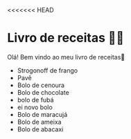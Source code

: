 <<<<<<< HEAD
# Livro de receitas :man_cook:

Olá! Bem vindo ao meu livro de receitas:wave:

- Strogonoff de frango
- Pavê
- Bolo de cenoura
- Bolo de chocolate
- bolo de fubá
- ei novo bolo
- Bolo de maracujá
- Bolo de ameixa
- Bolo de abacaxi
